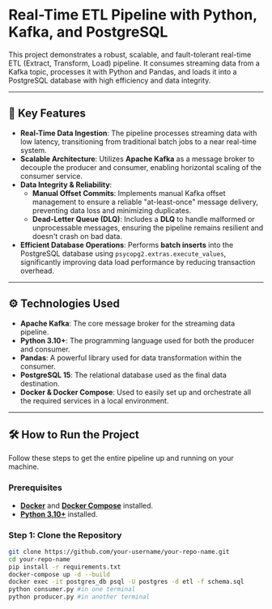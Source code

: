 # Real-Time ETL Pipeline with Python, Kafka, and PostgreSQL

This project demonstrates a robust, scalable, and fault-tolerant real-time ETL (Extract, Transform, Load) pipeline. It consumes streaming data from a Kafka topic, processes it with Python and Pandas, and loads it into a PostgreSQL database with high efficiency and data integrity.

---

## 🚀 Key Features

- **Real-Time Data Ingestion**: The pipeline processes streaming data with low latency, transitioning from traditional batch jobs to a near real-time system.
- **Scalable Architecture**: Utilizes **Apache Kafka** as a message broker to decouple the producer and consumer, enabling horizontal scaling of the consumer service.
- **Data Integrity & Reliability**:
  - **Manual Offset Commits**: Implements manual Kafka offset management to ensure a reliable "at-least-once" message delivery, preventing data loss and minimizing duplicates.
  - **Dead-Letter Queue (DLQ)**: Includes a **DLQ** to handle malformed or unprocessable messages, ensuring the pipeline remains resilient and doesn't crash on bad data.
- **Efficient Database Operations**: Performs **batch inserts** into the PostgreSQL database using `psycopg2.extras.execute_values`, significantly improving data load performance by reducing transaction overhead.

---

## ⚙️ Technologies Used

- **Apache Kafka**: The core message broker for the streaming data pipeline.
- **Python 3.10+**: The programming language used for both the producer and consumer.
- **Pandas**: A powerful library used for data transformation within the consumer.
- **PostgreSQL 15**: The relational database used as the final data destination.
- **Docker & Docker Compose**: Used to easily set up and orchestrate all the required services in a local environment.

---
## 🛠️ How to Run the Project

Follow these steps to get the entire pipeline up and running on your machine.

### Prerequisites

- [**Docker**](https://www.docker.com/) and [**Docker Compose**](https://docs.docker.com/compose/install/) installed.
- [**Python 3.10+**](https://www.python.org/) installed.

### Step 1: Clone the Repository

```bash
git clone https://github.com/your-username/your-repo-name.git
cd your-repo-name
pip install -r requirements.txt
docker-compose up -d --build
docker exec -it postgres_db psql -U postgres -d etl -f schema.sql
python consumer.py #in one terminal
python producer.py #in another terminal


